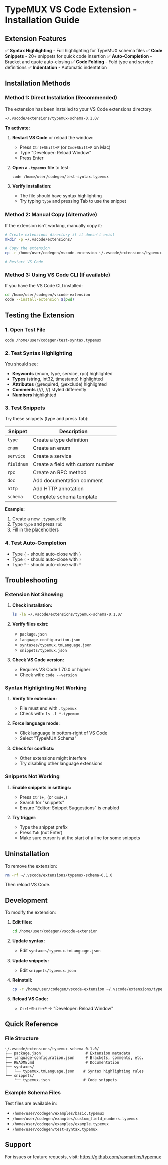 # TypeMUX VS Code Extension - Installation Guide

## Extension Features

✅ **Syntax Highlighting** - Full highlighting for TypeMUX schema files
✅ **Code Snippets** - 20+ snippets for quick code insertion
✅ **Auto-Completion** - Bracket and quote auto-closing
✅ **Code Folding** - Fold type and service definitions
✅ **Indentation** - Automatic indentation

## Installation Methods

### Method 1: Direct Installation (Recommended)

The extension has been installed to your VS Code extensions directory:

```bash
~/.vscode/extensions/typemux-schema-0.1.0/
```

**To activate:**

1. **Restart VS Code** or reload the window:
   - Press `Ctrl+Shift+P` (or `Cmd+Shift+P` on Mac)
   - Type "Developer: Reload Window"
   - Press Enter

2. **Open a `.typemux` file** to test:
   ```bash
   code /home/user/codegen/test-syntax.typemux
   ```

3. **Verify installation:**
   - The file should have syntax highlighting
   - Try typing `type` and pressing Tab to use the snippet

### Method 2: Manual Copy (Alternative)

If the extension isn't working, manually copy it:

```bash
# Create extensions directory if it doesn't exist
mkdir -p ~/.vscode/extensions/

# Copy the extension
cp -r /home/user/codegen/vscode-extension ~/.vscode/extensions/typemux-schema-0.1.0

# Restart VS Code
```

### Method 3: Using VS Code CLI (If available)

If you have the VS Code CLI installed:

```bash
cd /home/user/codegen/vscode-extension
code --install-extension $(pwd)
```

## Testing the Extension

### 1. Open Test File

```bash
code /home/user/codegen/test-syntax.typemux
```

### 2. Test Syntax Highlighting

You should see:
- **Keywords** (enum, type, service, rpc) highlighted
- **Types** (string, int32, timestamp) highlighted
- **Attributes** (@required, @exclude) highlighted
- **Comments** (///, //) styled differently
- **Numbers** highlighted

### 3. Test Snippets

Try these snippets (type and press Tab):

| Snippet | Description |
|---------|-------------|
| `type` | Create a type definition |
| `enum` | Create an enum |
| `service` | Create a service |
| `fieldnum` | Create a field with custom number |
| `rpc` | Create an RPC method |
| `doc` | Add documentation comment |
| `http` | Add HTTP annotation |
| `schema` | Complete schema template |

**Example:**
1. Create a new `.typemux` file
2. Type `type` and press `Tab`
3. Fill in the placeholders

### 4. Test Auto-Completion

- Type `{` - should auto-close with `}`
- Type `(` - should auto-close with `)`
- Type `"` - should auto-close with `"`

## Troubleshooting

### Extension Not Showing

1. **Check installation:**
   ```bash
   ls -la ~/.vscode/extensions/typemux-schema-0.1.0/
   ```

2. **Verify files exist:**
   - `package.json`
   - `language-configuration.json`
   - `syntaxes/typemux.tmLanguage.json`
   - `snippets/typemux.json`

3. **Check VS Code version:**
   - Requires VS Code 1.70.0 or higher
   - Check with: `code --version`

### Syntax Highlighting Not Working

1. **Verify file extension:**
   - File must end with `.typemux`
   - Check with: `ls -l *.typemux`

2. **Force language mode:**
   - Click language in bottom-right of VS Code
   - Select "TypeMUX Schema"

3. **Check for conflicts:**
   - Other extensions might interfere
   - Try disabling other language extensions

### Snippets Not Working

1. **Enable snippets in settings:**
   - Press `Ctrl+,` (or `Cmd+,`)
   - Search for "snippets"
   - Ensure "Editor: Snippet Suggestions" is enabled

2. **Try trigger:**
   - Type the snippet prefix
   - Press `Tab` (not Enter)
   - Make sure cursor is at the start of a line for some snippets

## Uninstallation

To remove the extension:

```bash
rm -rf ~/.vscode/extensions/typemux-schema-0.1.0
```

Then reload VS Code.

## Development

To modify the extension:

1. **Edit files:**
   ```bash
   cd /home/user/codegen/vscode-extension
   ```

2. **Update syntax:**
   - Edit `syntaxes/typemux.tmLanguage.json`

3. **Update snippets:**
   - Edit `snippets/typemux.json`

4. **Reinstall:**
   ```bash
   cp -r /home/user/codegen/vscode-extension ~/.vscode/extensions/typemux-schema-0.1.0
   ```

5. **Reload VS Code:**
   - `Ctrl+Shift+P` → "Developer: Reload Window"

## Quick Reference

### File Structure
```
~/.vscode/extensions/typemux-schema-0.1.0/
├── package.json                    # Extension metadata
├── language-configuration.json     # Brackets, comments, etc.
├── README.md                       # Documentation
├── syntaxes/
│   └── typemux.tmLanguage.json    # Syntax highlighting rules
└── snippets/
    └── typemux.json               # Code snippets
```

### Example Schema Files

Test files are available in:
- `/home/user/codegen/examples/basic.typemux`
- `/home/user/codegen/examples/custom_field_numbers.typemux`
- `/home/user/codegen/examples/example.typemux`
- `/home/user/codegen/test-syntax.typemux`

## Support

For issues or feature requests, visit:
https://github.com/rasmartins/typemux
